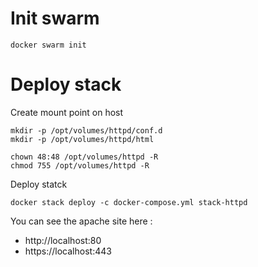 # Init swarm
```
docker swarm init
```

# Deploy stack

Create mount point on host
```
mkdir -p /opt/volumes/httpd/conf.d
mkdir -p /opt/volumes/httpd/html

chown 48:48 /opt/volumes/httpd -R
chmod 755 /opt/volumes/httpd -R
```

Deploy statck
```
docker stack deploy -c docker-compose.yml stack-httpd
```

You can see the apache site here : 
 - http://localhost:80
 - https://localhost:443
 
 